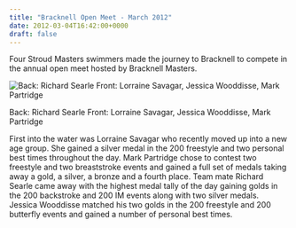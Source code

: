 ```yaml
---
title: "Bracknell Open Meet - March 2012"
date: 2012-03-04T16:42:00+0000
draft: false
---
```

Four Stroud Masters swimmers made the journey to Bracknell to compete in the annual open meet hosted by Bracknell Masters.

![Back: Richard Searle Front: Lorraine Savagar, Jessica Wooddisse, Mark Partridge](/images/2015/01/bracknellopen12.jpg)

 Back: Richard Searle Front: Lorraine Savagar, Jessica Wooddisse, Mark Partridge

First into the water was Lorraine Savagar who recently moved up into a new age group. She gained a silver medal in the 200 freestyle and two personal best times throughout the day. Mark Partridge chose to contest two freestyle and two breaststroke events and gained a full set of medals taking away a gold, a silver, a bronze and a fourth place.
Team mate Richard Searle came away with the highest medal tally of the day gaining golds in the 200 backstroke and 200 IM events along with two silver medals. Jessica Wooddisse matched his two golds in the 200 freestyle and 200 butterfly events and gained a number of personal best times.

